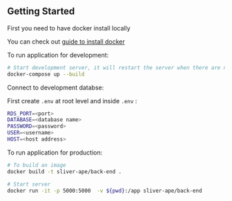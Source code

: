 ## Getting Started

First you need to have docker install locally

You can check out [guide to install docker](https://docs.docker.com/get-docker/)


To run application for development:

```bash
# Start development server, it will restart the server when there are new changes
docker-compose up --build
```

Connect to development databse:

First create ``` .env ``` at root level and inside ``` .env ``` :
```bash
RDS_PORT=<port>
DATABASE=<database name>
PASSWORD=<password>
USER=<username>
HOST=<host address>

```


To run application for production:

```bash
# To build an image
docker build -t sliver-ape/back-end .

# Start server
docker run -it -p 5000:5000  -v ${pwd}:/app sliver-ape/back-end 
```